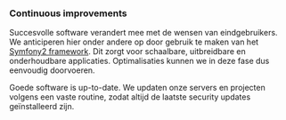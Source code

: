 ### Continuous improvements

Succesvolle software verandert mee met de wensen van eindgebruikers. We anticiperen hier onder andere op door gebruik te maken van het [Symfony2 framework](/symfony). Dit zorgt voor schaalbare, uitbreidbare en onderhoudbare applicaties. Optimalisaties kunnen we in deze fase dus eenvoudig doorvoeren.

Goede software is up-to-date. We updaten onze servers en projecten volgens een vaste routine, zodat altijd de laatste security updates ge&iuml;nstalleerd zijn.
